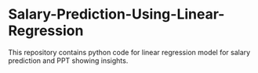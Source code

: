 # Salary-Prediction-Using-Linear-Regression
This repository contains python code for linear regression model for salary prediction and PPT showing insights.

